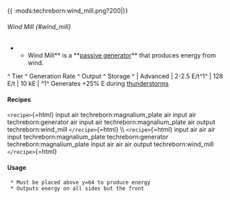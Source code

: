 {{ :mods:techreborn:wind_mill.png?200\|}}

###### Wind Mill {#wind_mill}

-   -   Wind Mill\*\* is a \*\*[passive
        generator](energy:generators:passive_generators "wikilink")\*\*
        that produces energy from wind.

\^ Tier \^ Generation Rate \^ Output \^ Storage \^ \| Advanced \| 2-2.5
E/t^1^ \| 128 E/t \| 10 kE \| ^1^ Generates +25% E during
[thunderstorms](http://minecraft.gamepedia.com/Thunderstorm "wikilink")

#### Recipes

`<recipe>`{=html} input air techreborn:magnalium_plate air input air
techreborn:generator air input air techreborn:magnalium_plate air output
techreborn:wind_mill `</recipe>`{=html} \\\\ `<recipe>`{=html} input air
air air input techreborn:magnalium_plate techreborn:generator
techreborn:magnalium_plate input air air air output techreborn:wind_mill
`</recipe>`{=html}

#### Usage

` * Must be placed above y=64 to produce energy`\
` * Outputs energy on all sides but the front`
